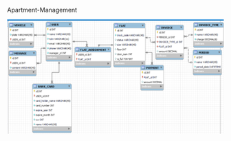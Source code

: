 Apartment-Management

![Apartment Management Data Model](https://github.com/KarakayaFSM/Apartment-Management/blob/master/apartment_management_data_model.png)
